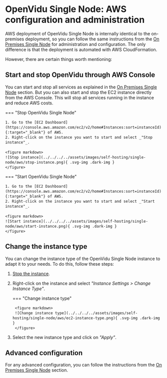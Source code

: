 # OpenVidu Single Node: AWS configuration and administration

AWS deployment of OpenVidu Single Node is internally identical to the on-premises deployment, so you can follow the same instructions from the [On Premises Single Node](../on-premises/admin.md) for administration and configuration. The only difference is that the deployment is automated with AWS CloudFormation.

However, there are certain things worth mentioning:

## Start and stop OpenVidu through AWS Console

You can start and stop all services as explained in the [On Premises Single Node](../on-premises/admin.md#starting-stopping-and-restarting-openvidu) section. But you can also start and stop the EC2 instance directly from the AWS Console. This will stop all services running in the instance and reduce AWS costs.

=== "Stop OpenVidu Single Node"

    1. Go to the [EC2 Dashboard](https://console.aws.amazon.com/ec2/v2/home#Instances:sort=instanceId){:target="_blank"} of AWS.
    2. Right-click on the instance you want to start and select _"Stop instance"_.

    <figure markdown>
    ![Stop instance](../../../../assets/images/self-hosting/single-node/aws/stop-instance.png){ .svg-img .dark-img }
    </figure>

=== "Start OpenVidu Single Node"

    1. Go to the [EC2 Dashboard](https://console.aws.amazon.com/ec2/v2/home#Instances:sort=instanceId){:target="_blank"} of AWS.
    2. Right-click on the instance you want to start and select _"Start instance"_.

    <figure markdown>
    ![Start instance](../../../../assets/images/self-hosting/single-node/aws/start-instance.png){ .svg-img .dark-img }
    </figure>

## Change the instance type

You can change the instance type of the OpenVidu Single Node instance to adapt it to your needs. To do this, follow these steps:

1. [Stop the instance](#start-and-stop-openvidu-through-aws-console).
2. Right-click on the instance and select _"Instance Settings > Change Instance Type"_.

    === "Change instance type"

        <figure markdown>
        ![Change instance type](../../../../assets/images/self-hosting/single-node/aws/ec2-instance-type.png){ .svg-img .dark-img }
        </figure>

3. Select the new instance type and click on _"Apply"_.

## Advanced configuration

For any advanced configuration, you can follow the instructions from the [On Premises Single Node](../on-premises/admin.md) section.
